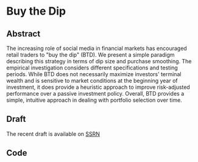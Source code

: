 # Buy the Dip

## Abstract
The increasing role of social media in financial markets has encouraged retail traders to "buy the dip" (BTD). We present a simple paradigm describing this strategy in terms of dip size and purchase smoothing. The empirical investigation considers different specifications and testing periods. While BTD does not necessarily maximize investors' terminal wealth and is sensitive to market conditions at the beginning year of investment, it does provide a heuristic approach to improve risk-adjusted performance over a passive investment policy. Overall, BTD provides a simple, intuitive approach in dealing with portfolio selection over time.

## Draft 
The recent draft is available on [SSRN](https://papers.ssrn.com/sol3/papers.cfm?abstract_id=3835376)

## Code
